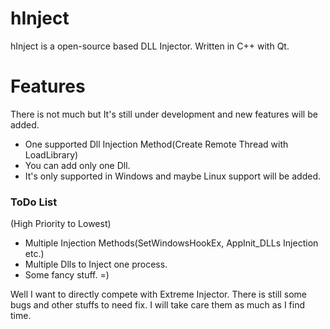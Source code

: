 # hInject

hInject is a open-source based DLL Injector. Written in C++ with Qt.

# Features
There is not much but It's still under development and new features will be added.
  - One supported Dll Injection Method(Create Remote Thread with LoadLibrary)
  - You can add only one Dll.
  - It's only supported in Windows and maybe Linux support will be added.

### ToDo List
(High Priority to Lowest)
  - Multiple Injection Methods(SetWindowsHookEx, AppInit_DLLs Injection etc.)
  - Multiple Dlls to Inject one process.
  - Some fancy stuff. =)

Well I want to directly compete with Extreme Injector. There is still some bugs and other stuffs to need fix. I will take care them as much as I find time.
